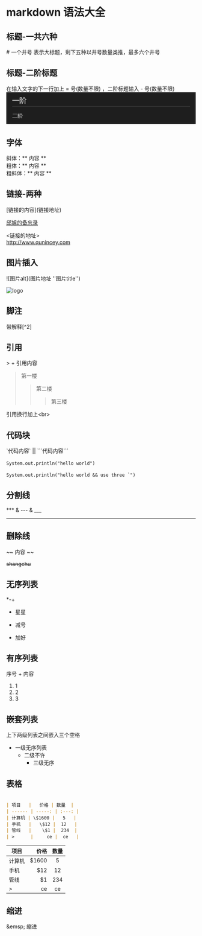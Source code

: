 
# markdown 语法大全

## 标题-一共六种

\# 一个井号 表示大标题，剩下五种以井号数量类推，最多六个井号

## 标题-二阶标题

在输入文字的下一行加上 \= 号(数量不限) ，二阶标题输入 \- 号(数量不限)
![alt](../../resource/example.png)

## 字体

斜体：\** 内容 **  
粗体：\** 内容 **  
粗斜体：\** 内容 **

## 链接-两种

\[链接的内容](链接地址)

[邱旭的备忘录](http://www.qunincey.com)

\<链接的地址>  
<http://www.qunincey.com>

## 图片插入

![图片alt](图片地址 ''图片title'')

![logo](https://timgsa.baidu.com/timg?image&quality=80&size=b9999_10000&sec=1577691975759&di=f0547d658fab31d628872b06ac49d43b&imgtype=jpg&src=http%3A%2F%2Fimg4.imgtn.bdimg.com%2Fit%2Fu%3D4141795614%2C1697102355%26fm%3D214%26gp%3D0.jpg)

## 脚注

带解释[^2]

## 引用

\> + 引用内容
>第一楼
>>第二楼
>>>第三楼

引用换行加上\<br>

## 代码块

\`代码内容\`  || \```代码内容\```

`System.out.println("hello world")`

```System.out.println("hello world && use three `")```

## 分割线

\*** & \--- & \___

***

## 删除线

\~~ 内容 \~~

~~shangchu~~

## 无序列表

 \*-+

* 星星
  
- 减号

+ 加好
  
## 有序列表

序号 + 内容

1. 1
2. 2
3. 3

## 嵌套列表

上下两级列表之间嵌入三个空格

* 一级无序列表
   * 二级不许
      * 三级无序

## 表格

```markdown

| 项目   |   价格 | 数量  |
| ------ | -----: | :---: |
| 计算机 | \$1600 |   5   |
| 手机   |   \$12 |  12   |
| 管线   |    \$1 |  234  |
| >      |     ce |  ce   |

```

| 项目   |   价格 | 数量  |
| ------ | -----: | :---: |
| 计算机 | \$1600 |   5   |
| 手机   |   \$12 |  12   |
| 管线   |    \$1 |  234  |
| >      |     ce |  ce   |

## 缩进

\&emsp; 缩进
